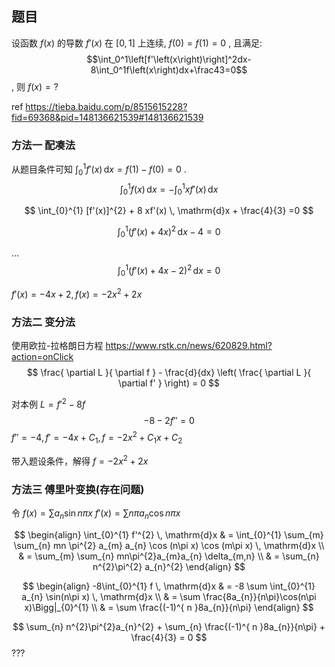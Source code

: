 ## 题目
设函数 $f\left(x\right)$ 的导数 $f'\left(x\right)$ 在 $\left[0,1\right]$ 上连续, $f\left(0\right)=f\left(1\right)=0$ , 且满足: 
$$\int_0^1\left[f'\left(x\right)\right]^2dx-8\int_0^1f\left(x\right)dx+\frac43=0$$
, 则 $f\left(x\right)=?$ 

ref https://tieba.baidu.com/p/8515615228?fid=69368&pid=148136621539#148136621539

### 方法一 配凑法

从题目条件可知 ${ \int_{0}^{1} f'(x) \, \mathrm{d}x = f(1) - f(0) = 0 }$ . 
$$
\int_{0}^{1} f(x) \, \mathrm{d}x = - \int_{0}^{1} x f'(x) \, \mathrm{d}x 
$$

$$
\int_{0}^{1} [f'(x)]^{2} + 8 xf'(x) \, \mathrm{d}x + \frac{4}{3} =0
$$

$$
\int_{0}^{1} (f'(x) + 4x)^{2} \, \mathrm{d}x -4 = 0
$$

...
$$
\int_{0}^{1} (f'(x) + 4x-2)^{2} \, \mathrm{d}x  = 0
$$

${ f'(x) = -4x + 2, f(x) = -2x^{2} + 2x }$ 

### 方法二 变分法
使用欧拉-拉格朗日方程 https://www.rstk.cn/news/620829.html?action=onClick
$$
\frac{ \partial L }{ \partial f } - \frac{d}{dx} \left( \frac{ \partial L }{ \partial f' } \right) = 0
$$

对本例 ${ L = f'^{2} - 8f }$ 
$$
-8 - 2f'' = 0
$$
${ f'' = -4, f' = -4x + C_{1}, f = -2x^{2} + C_{1}x + C_{2} }$ 

带入题设条件，解得 ${ f = -2x^{2} + 2x }$ 

### 方法三 傅里叶变换(存在问题)

令 
${ f(x) = \sum a_{n} \sin n \pi x }$ 
${ f'(x) = \sum n \pi a_{n} \cos n \pi x }$ 

$$
\begin{align}
\int_{0}^{1} f'^{2} \, \mathrm{d}x  & = 
\int_{0}^{1} \sum_{m} \sum_{n} mn \pi^{2} a_{m} a_{n} \cos (n\pi x) \cos (m\pi x) \, \mathrm{d}x  \\
  & = \sum_{m} \sum_{n} mn\pi^{2}a_{m}a_{n} \delta_{m,n} \\
  & =  \sum_{n} n^{2}\pi^{2} a_{n}^{2}
\end{align}
$$

$$
\begin{align}
-8\int_{0}^{1} f \, \mathrm{d}x  & =  
-8 \sum \int_{0}^{1} a_{n} \sin(n\pi x) \, \mathrm{d}x  \\
  & = \sum \frac{8a_{n}}{n\pi}\cos(n\pi x)\Bigg|_{0}^{1}  \\
  & = \sum \frac{(-1)^{ n }8a_{n}}{n\pi}
\end{align}
$$

$$
\sum_{n} n^{2}\pi^{2}a_{n}^{2} + \sum_{n} \frac{(-1)^{ n }8a_{n}}{n\pi} + \frac{4}{3} = 0
$$
???

